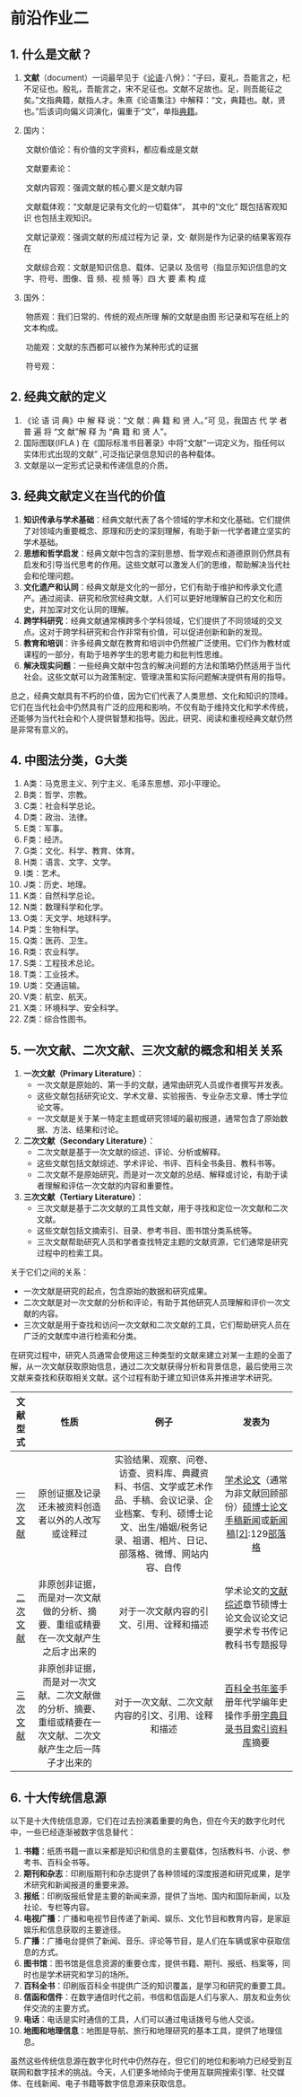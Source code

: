 # 前沿作业二

## 1. 什么是文献？

1. **文献**（document）一词最早见于《[论语](https://zh.wikipedia.org/wiki/论语)·八佾》：“子曰，夏礼，吾能言之，杞不足征也。殷礼，吾能言之，宋不足征也。文献不足故也。足，则吾能征之矣。”文指典籍，献指人才。朱熹《论语集注》中解释：“文，典籍也。献，贤也。”后该词向偏义词演化，偏重于“文”，单指[典籍](https://zh.wikipedia.org/w/index.php?title=典籍&action=edit&redlink=1)。

2. 国内：

   ​			文献价值论：有价值的文字资料，都应看成是文献

   ​			文献要素论：

   ​								文献内容观：强调文献的核心要义是文献内容

   ​								文献载体观：“文献是记录有文化的一切载体”，																其中的“文化” 既包括客观知识 																也包括主观知识。

   ​								文献记录观：强调文献的形成过程为记 录，文·																献则是作为记录的结果客观存在

   ​								文献综合观：文献是知识信息、载体、记录以																及信号（指显示知识信息的文 																字、符号、图像、音 频、视 频 																等）四 大 要 素 构 成

3. 国外：

   ​			物质观：我们日常的、传统的观点所理 解的文献是由图								形记录和写在纸上的文本构成。

   ​			功能观：文献的东西都可以被作为某种形式的证据

   ​			符号观：

## 2. 经典文献的定义

1. 《论 语 词 典》中 解 释 说：“文 献：典 籍 和 贤 人。”可 见，我国古 代 学 者 普 遍 将 “文 献”解 释 为 “典 籍 和 贤 人”。
2. 国际图联(IFLA ) 在《国际标准书目著录》中将"文献"一词定义为，指任何以实体形式出现的文献” ,可泛指记录信息知识的各种载体。
3. 文献是以一定形式记录和传递信息的介质。

## 3. 经典文献定义在当代的价值

1. **知识传承与学术基础**：经典文献代表了各个领域的学术和文化基础。它们提供了对领域内重要概念、原理和历史的深刻理解，有助于新一代学者建立坚实的学术基础。
2. **思想和哲学启发**：经典文献中包含的深刻思想、哲学观点和道德原则仍然具有启发和引导当代思考的作用。这些文献可以激发人们的思维，帮助解决当代社会和伦理问题。
3. **文化遗产和认同**：经典文献是文化的一部分，它们有助于维护和传承文化遗产。通过阅读、研究和欣赏经典文献，人们可以更好地理解自己的文化和历史，并加深对文化认同的理解。
4. **跨学科研究**：经典文献通常横跨多个学科领域，它们提供了不同领域的交叉点。这对于跨学科研究和合作非常有价值，可以促进创新和新的发现。
5. **教育和培训**：许多经典文献在教育和培训中仍然被广泛使用。它们作为教材或课程的一部分，有助于培养学生的思考能力和批判性思维。
6. **解决现实问题**：一些经典文献中包含的解决问题的方法和策略仍然适用于当代社会。这些文献可以为政策制定、管理决策和实际问题解决提供有用的指导。

总之，经典文献具有不朽的价值，因为它们代表了人类思想、文化和知识的顶峰。它们在当代社会中仍然具有广泛的应用和影响，不仅有助于维持文化和学术传统，还能够为当代社会和个人提供智慧和指导。因此，研究、阅读和重视经典文献仍然是非常有意义的。

## 4. 中图法分类，G大类

1. A类：马克思主义、列宁主义、毛泽东思想、邓小平理论。
2. B类：哲学、宗教。
3. C类：社会科学总论。
4. D类：政治、法律。
5. E类：军事。
6. F类：经济。
7. G类：文化、科学、教育、体育。
8. H类：语言、文字、文学。
9. I类：艺术。
10. J类：历史、地理。
11. K类：自然科学总论。
12. N类：数理科学和化学。
13. O类：天文学、地球科学。
14. P类：生物科学。
15. Q类：医药、卫生。
16. R类：农业科学。
17. S类：工程技术总论。
18. T类：工业技术。
19. U类：交通运输。
20. V类：航空、航天。
21. X类：环境科学、安全科学。
22. Z类：综合性图书。

## 5. 一次文献、二次文献、三次文献的概念和相关关系

1. **一次文献（Primary Literature）**：
   - 一次文献是原始的、第一手的文献，通常由研究人员或作者撰写并发表。
   - 这些文献包括研究论文、学术文章、实验报告、专业杂志文章、博士学位论文等。
   - 一次文献是关于某一特定主题或研究领域的最初报道，通常包含了原始数据、方法、结果和讨论。
2. **二次文献（Secondary Literature）**：
   - 二次文献是基于一次文献的综述、评论、分析或解释。
   - 这些文献包括文献综述、学术评论、书评、百科全书条目、教科书等。
   - 二次文献不是原始研究，而是对一次文献的总结、解释或讨论，有助于读者理解和评估一次文献的内容和重要性。
3. **三次文献（Tertiary Literature）**：
   - 三次文献是基于二次文献的工具性文献，用于寻找和定位一次文献和二次文献。
   - 这些文献包括文摘索引、目录、参考书目、图书馆分类系统等。
   - 三次文献帮助研究人员和学者查找特定主题的文献资源，它们通常是研究过程中的检索工具。

关于它们之间的关系：

- 一次文献是研究的起点，包含原始的数据和研究成果。
- 二次文献是对一次文献的分析和评论，有助于其他研究人员理解和评价一次文献的内容。
- 三次文献是用于查找和访问一次文献和二次文献的工具，它们帮助研究人员在广泛的文献库中进行检索和分类。

在研究过程中，研究人员通常会使用这三种类型的文献来建立对某一主题的全面了解，从一次文献获取原始信息，通过二次文献获得分析和背景信息，最后使用三次文献来查找和获取相关文献。这个过程有助于建立知识体系并推进学术研究。

|                    **文献型式**                    |                           **性质**                           |                           **例子**                           |                          **发表为**                          |
| :------------------------------------------------: | :----------------------------------------------------------: | :----------------------------------------------------------: | :----------------------------------------------------------: |
| [一次文献](https://zh.wikipedia.org/wiki/一次文獻) |      原创证据及记录还未被资料创造者以外的人改写或诠释过      | 实验结果、观察、问卷、访查、资料库、典藏资料、书信、文学或艺术作品、手稿、会议记录、企业档案、专利、硕博士论文、出生/婚姻/税务记录、祖谱、相片、日记、部落格、微博、网站内容、自传 | [学术论文](https://zh.wikipedia.org/wiki/学术论文)（通常为非文献回顾部份）[硕博士论文](https://zh.wikipedia.org/w/index.php?title=碩博士論文&action=edit&redlink=1)[手稿](https://zh.wikipedia.org/wiki/手稿)[新闻](https://zh.wikipedia.org/wiki/新聞)或[新闻稿](https://zh.wikipedia.org/wiki/新聞稿)[[2\]](https://zh.wikipedia.org/zh-hans/文献#cite_note-张大可-2):129[部落格](https://zh.wikipedia.org/wiki/部落格) |
| [二次文献](https://zh.wikipedia.org/wiki/二次文献) | 非原创非证据，而是对一次文献做的分析、摘要、重组或精要在一次文献产生之后才出来的 |           对于一次文献内容的引文、引用、诠释和描述           | 学术论文的[文献综述](https://zh.wikipedia.org/wiki/文献综述)章节硕博士论文会议论文记要学术专书传记教科书专题报导 |
| [三次文献](https://zh.wikipedia.org/wiki/三次文献) | 非原创非证据，而是对一次文献、二次文献做的分析、摘要、重组或精要在一次文献、二次文献产生之后一阵子才出来的 |      对于一次文献、二次文献内容的引文、引用、诠释和描述      | [百科全书](https://zh.wikipedia.org/wiki/百科全書)[年鉴](https://zh.wikipedia.org/wiki/年鑑)手册年代学编年史操作手册[字典](https://zh.wikipedia.org/wiki/字典)[目录](https://zh.wikipedia.org/wiki/目錄)[书目](https://zh.wikipedia.org/w/index.php?title=書目&action=edit&redlink=1)[索引](https://zh.wikipedia.org/wiki/索引)[资料库](https://zh.wikipedia.org/wiki/資料庫)摘要 |

## 6. 十大传统信息源

以下是十大传统信息源，它们在过去扮演着重要的角色，但在今天的数字化时代中，一些已经逐渐被数字信息替代：

1. **书籍**：纸质书籍一直以来都是知识和信息的主要载体，包括教科书、小说、参考书、百科全书等。
2. **期刊和杂志**：印刷版期刊和杂志提供了各种领域的深度报道和研究成果，是学术研究和新闻报道的重要来源。
3. **报纸**：印刷版报纸曾是主要的新闻来源，提供了当地、国内和国际新闻，以及社论、专栏等内容。
4. **电视广播**：广播和电视节目传递了新闻、娱乐、文化节目和教育内容，是家庭娱乐和信息获取的主要途径。
5. **广播**：广播电台提供了新闻、音乐、评论等节目，是人们在车辆或家中获取信息的方式。
6. **图书馆**：图书馆是信息资源的重要仓库，提供书籍、期刊、报纸、档案等，同时也是学术研究和学习的场所。
7. **百科全书**：印刷版百科全书提供广泛的知识覆盖，是学习和研究的重要工具。
8. **信函和信件**：在数字通信时代之前，书信和信函是人们与家人、朋友和业务伙伴交流的主要方式。
9. **电话**：电话是实时通信的工具，人们可以通过电话拨号与他人交谈。
10. **地图和地理信息**：地图是导航、旅行和地理研究的基本工具，提供了地理信息。

虽然这些传统信息源在数字化时代中仍然存在，但它们的地位和影响力已经受到互联网和数字技术的挑战。今天，人们更多地倾向于使用互联网搜索引擎、社交媒体、在线新闻、电子书籍等数字信息源来获取信息。